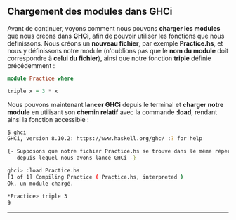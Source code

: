## Chargement des modules dans GHCi

Avant de continuer, voyons comment nous pouvons **charger les modules** que nous créons dans **GHCi**, afin de pouvoir utiliser les fonctions que nous définissons. Nous créons un **nouveau fichier**, par exemple **Practice.hs**, et nous y définissons notre module (n'oublions pas que le **nom du module** doit correspondre à **celui du fichier**), ainsi que notre fonction **triple** définie précédemment :

```haskell
module Practice where

triple x = 3 * x
```

Nous pouvons maintenant **lancer GHCi** depuis le terminal et **charger notre module** en utilisant son **chemin relatif** avec la commande **:load**, rendant ainsi la fonction accessible :

```sh
$ ghci
GHCi, version 8.10.2: https://www.haskell.org/ghc/ :? for help

{- Supposons que notre fichier Practice.hs se trouve dans le même répertoire
   depuis lequel nous avons lancé GHCi -}

ghci> :load Practice.hs
[1 of 1] Compiling Practice ( Practice.hs, interpreted )
Ok, un module chargé.

*Practice> triple 3
9
```

---

